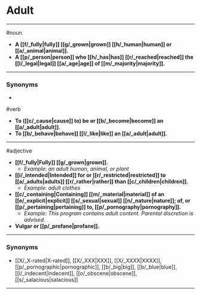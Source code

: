 # Adult
---
#noun
- **A [[f/_fully|fully]] [[g/_grown|grown]] [[h/_human|human]] or [[a/_animal|animal]].**
- **A [[p/_person|person]] who [[h/_has|has]] [[r/_reached|reached]] the [[l/_legal|legal]] [[a/_age|age]] of [[m/_majority|majority]].**
---
### Synonyms
- 
#verb
- **To ([[c/_cause|cause]] to) be or [[b/_become|become]] an [[a/_adult|adult]].**
- **To [[b/_behave|behave]] [[l/_like|like]] an [[a/_adult|adult]].**
---
#adjective
- **[[f/_fully|Fully]] [[g/_grown|grown]].**
	- _Example: an adult human, animal, or plant_
- **[[i/_intended|Intended]] for or [[r/_restricted|restricted]] to [[a/_adults|adults]] [[r/_rather|rather]] than [[c/_children|children]].**
	- _Example: adult clothes_
- **[[c/_containing|Containing]] [[m/_material|material]] of an [[e/_explicit|explicit]] [[s/_sexual|sexual]] [[n/_nature|nature]]; of, or [[p/_pertaining|pertaining]] to, [[p/_pornography|pornography]].**
	- _Example: This program contains adult content. Parental discretion is advised._
- **Vulgar or [[p/_profane|profane]].**
---
### Synonyms
- [[X/_X-rated|X-rated]], [[X/_XXX|XXX]], [[X/_XXXX|XXXX]], [[p/_pornographic|pornographic]], [[b/_big|big]], [[b/_blue|blue]], [[i/_indecent|indecent]], [[o/_obscene|obscene]], [[s/_salacious|salacious]]
---
